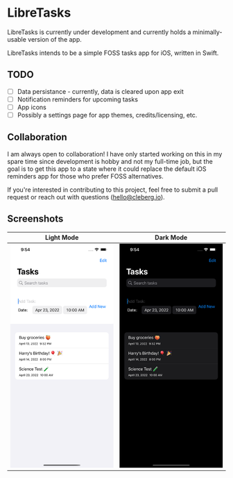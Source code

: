 # LibreTasks

LibreTasks is currently under development and currently holds a 
minimally-usable version of the app.

LibreTasks intends to be a simple FOSS tasks app for iOS, written in 
Swift.

## TODO

- [ ] Data persistance - currently, data is cleared upon app exit
- [ ] Notification reminders for upcoming tasks
- [ ] App icons
- [ ] Possibly a settings page for app themes, credits/licensing, etc.

## Collaboration

I am always open to collaboration! I have only started working on this in 
my spare time since development is hobby and not my full-time job, but 
the goal is to get this app to a state where it could replace the default 
iOS reminders app for those who prefer FOSS alternatives.

If you're interested in contributing to this project, feel free to submit 
a pull request or reach out with 
questions ([hello@cleberg.io](mailto:hello@cleberg.io)).

## Screenshots

| Light Mode                                   | Dark Mode                                  |
|----------------------------------------------|--------------------------------------------|
| ![Light Mode](Screenshots/preview_light.png) | ![Dark Mode](Screenshots/preview_dark.png) |
